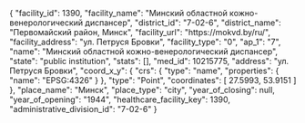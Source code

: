 {
    "facility_id": 1390,
    "facility_name": "Минский областной кожно-венерологический диспансер",
    "district_id": "7-02-6",
    "district_name": "Первомайский район, Минск",
    "facility_url": "https:\/\/mokvd.by\/ru\/",
    "facility_address": "ул. Петруся Бровки",
    "facility_type": "0",
    "ap_1": "7",
    "name": "Минский областной кожно-венерологический диспансер",
    "state": "public institution",
    "stats": [],
    "med_id": 10215775,
    "address": "ул. Петруся Бровки",
    "coord_x_y": {
        "crs": {
            "type": "name",
            "properties": {
                "name": "EPSG:4326"
            }
        },
        "type": "Point",
        "coordinates": [
            27.5993,
            53.9151
        ]
    },
    "place_name": "Минск",
    "place_type": "city",
    "year_of_closing": null,
    "year_of_opening": "1944",
    "healthcare_facility_key": 1390,
    "administrative_division_id": "7-02-6"
}